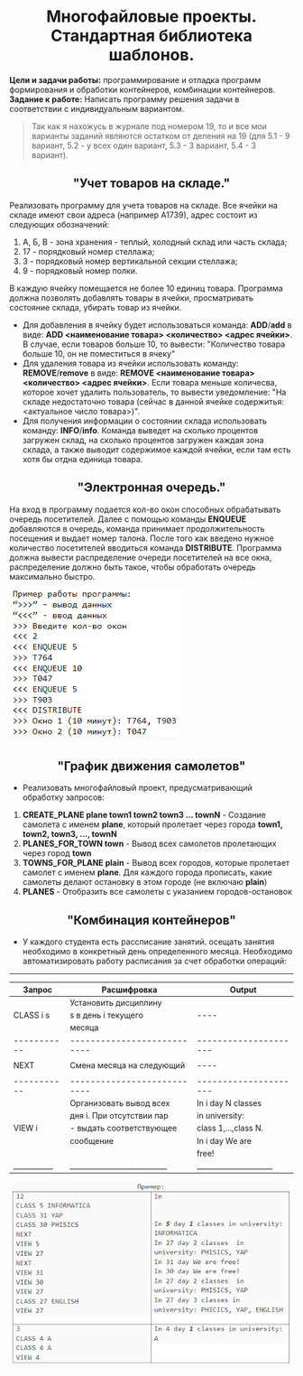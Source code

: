 <div align="center">

# Многофайловые проекты. Стандартная библиотека шаблонов.

</div>

**Цели и задачи работы:** программирование и отладка программ формирования и обработки контейнеров, комбинации контейнеров. 
**Задание к работе:** Написать программу решения задачи в соответствии с индивидуальным вариантом.

>Так как я нахожусь в журнале под номером 19, то и все мои варианты заданий являются остатком от деления на 19 (для 5.1 - 9 вариант, 5.2 - у всех один вариант, 5.3 - 3 вариант, 5.4 - 3 вариант).

<div align="center">

## "Учет товаров на складе."

</div>

Реализовать программу для учета товаров на складе. Все ячейки  на складе имеют свои адреса (например А1739), адрес состоит из следующих обозначений: 
1) А, Б, В - зона хранения - теплый, холодный склад или часть склада; 
2) 17 - порядковый номер стеллажа; 
3) 3 - порядковый номер вертикальной секции стеллажа; 
4) 9 - порядковый номер полки. 

В каждую ячейку помещается не более 10 единиц товара. Программа должна позволять добавлять товары в ячейки, просматривать состояние склада, убирать товар из ячейки. 

* Для добавления в ячейку будет использоваться команда: **ADD**/**add** в виде: **ADD <наименование товара> <количество> <адрес ячейки>**. В случае, если товаров больше 10, то вывести: "Количество товара больше 10, он не поместиться в ячеку"
* Для удаления товара из ячейки использовать команду: **REMOVE**/**remove** в виде: **REMOVE <наименование товара> <количество> <адрес ячейки>**. Если товара меньше количесва, которое хочет удалить пользователь, то вывести уведомление: "На складе недостаточно товара (сейчас в данной ячейке содержитья: <актуальное число товара>)".
* Для получения информации о состоянии склада использовать команду: **INFO**/**info**. Команда выведет на сколько процентов загружен склад, на сколько процентов загружен каждая зона склада, а также выводит содержимое каждой ячейки, если там есть хотя бы отдна единица товара.

<div align="center">

## "Электронная очередь."

</div>

На вход в программу подается кол-во окон способных обрабатывать очередь посетителей. Далее с помощью команды **ENQUEUE** добавляются в очередь, команда принимает продолжительность посещения и выдает номер талона. После того как введено нужное количество посетителей вводиться команда **DISTRIBUTE**. Программа должна вывести распределение очереди посетителей на все окна, распределение должно быть такое, чтобы обработать очередь максимально быстро.

![Пример работы программы](./img/example.png)

<div align="center">

## "График движения самолетов"

</div>

* Реализовать многофайловый проект, предусматривающий обработку запросов:

1) **CREATE_PLANE plane town1 town2 town3 ... townN** - Создание самолета с именем **plane**, который пролетает через города **town1, town2, town3, ..., townN**
2) **PLANES_FOR_TOWN town** - Вывод всех самолетов пролетающих через город **town**
3) **TOWNS_FOR_PLANE plain** - Вывод всех городов, которые пролетает самолет с именем **plane**. Для каждого города прописать, какие самолеты делают остановку в этом городе (не включаю **plain**)
4) **PLANES** - Отобразить все самолеты с указанием городов-остановок

<div align="center">

## "Комбинация контейнеров"

</div>

* У каждого студента есть рассписание занятий. осещать занятия необходимо в конкретный день определенного месяца. Необходимо автоматизировать работу расписания за счет обработки операций:

_______________________________________________________________
|   Запрос  |         Расшифровка       |       Output        |
|-----------|---------------------------|---------------------|
|           | Установить дисциплину     |                     |
| CLASS i s | s в день i текущего       |        ----         |
|           | месяца                    |                     |
|-----------|---------------------------|---------------------|
|           |                           |                     |
|   NEXT    | Смена месяца на следующий |        ----         |
|           |                           |                     |
|-----------|---------------------------|---------------------|
|           | Организовать вывод всех   | In i day N classes  |
|           | дня i. При отсутствии пар | in university:      |
|  VIEW i   | - выдать соответствующее  | class 1,...,class N.|
|           |        сообщение          | In i day We are     |
|           |                           | free!               |
|___________|___________________________|_____________________|

![Пример для задания 4](./img/exmpl2.png)

